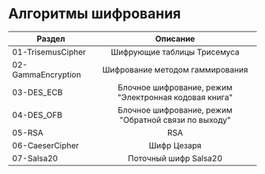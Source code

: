 # Алгоритмы шифрования

| Раздел       | Описание                |
| ------------- |:------------------:|
| 01-TrisemusCipher     | Шифрующие таблицы Трисемуса    |
| 02-GammaEncryption | Шифрование методом гаммирования |
| 03-DES_ECB | Блочное шифрование, режим "Электронная кодовая книга" |
| 04-DES_OFB | Блочное шифрование, режим "Обратной связи по выходу" |
| 05-RSA | RSA |
| 06-СaeserCipher | Шифр Цезаря |
| 07-Salsa20 | Поточный шифр Salsa20 |